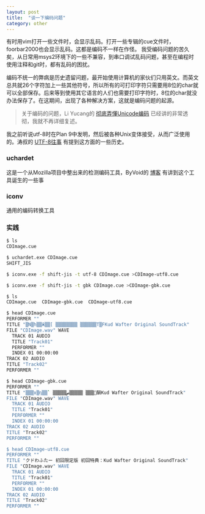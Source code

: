 ```yaml
---
layout: post
title:  "谈一下编码问题"
category: other
---
```

有时用vim打开一些文件时，会显示乱码。打开一些专辑的cue文件时，foorbar2000也会显示乱码。这都是编码不一样在作怪。 我受编码问题的苦久矣，从日常用msys2环境下的一些不兼容，到串口调试乱码问题，甚至在编程时使用注释和git时，都有乱码的困扰。

编码不统一的弊病是历史遗留问题，最开始使用计算机的家伙们只用英文。而英文总共就26个字符加上一些其他符号，所以所有的可打印字符只需要用8位的char就可以全部保存。后来等到使用其它语言的人们也需要打印字符时，8位的char就没办法保存了。在这期间，出现了各种解决方案，这就是编码问题的起源。

> 关于编码的问题，Li Yucang的 [彻底弄懂Unicode编码](https://liyucang-git.github.io/2019/06/17/%E5%BD%BB%E5%BA%95%E5%BC%84%E6%87%82Unicode%E7%BC%96%E7%A0%81/) 已经讲的非常透彻，我就不再详细复述。

我之前听说utf-8时在Plan 9中发明，然后被各种Unix变体接受，从而广泛使用的。涛叔的 [UTF-8往事](https://taoshu.in/utf-8.html) 有提到这方面的一些历史。

### uchardet
这是一个从Mozilla项目中整出来的检测编码工具，ByVoid的 [博客](https://byvoid.com/zhs/blog/encoding-autodetector-uchardet/) 有讲到这个工具诞生的一些事

### iconv
通用的编码转换工具

### 实践
``` sh
$ ls
CDImage.cue

$ uchardet.exe CDImage.cue
SHIFT_JIS

$ iconv.exe -f shift-jis -t utf-8 CDImage.cue >CDImage-utf8.cue

$ iconv.exe -f shift-jis -t gbk CDImage.cue >CDImage-gbk.cue

$ ls
CDImage.cue  CDImage-gbk.cue  CDImage-utf8.cue

$ head CDImage.cue
PERFORMER ""
TITLE "▒N▒h▒▒ӂ▒▒[ ▒▒▒▒▒▒▒▒ ▒▒▒▒▒▒T▒FKud Wafter Original SoundTrack"
FILE "CDImage.wav" WAVE
  TRACK 01 AUDIO
  TITLE "Track01"
  PERFORMER ""
  INDEX 01 00:00:00
TRACK 02 AUDIO
TITLE "Track02"
PERFORMER ""

$ head CDImage-gbk.cue
PERFORMER ""
TITLE "▒▒▒ɤ▒դ▒▒` ▒▒▒▒▒޶▒▒▒ ▒▒▒▒▒ص䣺Kud Wafter Original SoundTrack"
FILE "CDImage.wav" WAVE
  TRACK 01 AUDIO
  TITLE "Track01"
  PERFORMER ""
  INDEX 01 00:00:00
TRACK 02 AUDIO
TITLE "Track02"
PERFORMER ""

$ head CDImage-utf8.cue
PERFORMER ""
TITLE "クドわふたー 初回限定版 初回特典：Kud Wafter Original SoundTrack"
FILE "CDImage.wav" WAVE
  TRACK 01 AUDIO
  TITLE "Track01"
  PERFORMER ""
  INDEX 01 00:00:00
TRACK 02 AUDIO
TITLE "Track02"
PERFORMER ""

```
